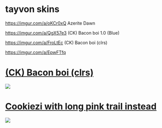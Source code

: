# tayvon skins

https://imgur.com/a/oKCr0xQ
Azerite Dawn

https://imgur.com/a/QgX57e3
(CK) Bacon boi 1.0 (Blue)

https://imgur.com/a/FroLtEc
(CK) Bacon boi (clrs)

https://imgur.com/a/EpwFTfq


# [(CK) Bacon boi (clrs)](https://drive.google.com/file/d/1tzAbVMRESzAv24D8V2sOhcJXS4zYa1bH/view?usp=sharing)
![](https://i.imgur.com/a4VP0a5.jpg)

# [Cookiezi with long pink trail instead](https://drive.google.com/file/d/1tzAbVMRESzAv24D8V2sOhcJXS4zYa1bH/view?usp=sharing)
![](https://i.imgur.com/rQnvfJP.jpeg)
